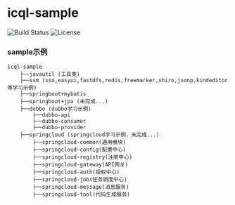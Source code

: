 # icql-sample
![Build Status](https://file.icql.work/img/git_build_passing.svg)
![License](https://file.icql.work/img/git_license_apache_2.0.svg)

### sample示例
```shell
icql-sample
    ├──javautil (工具类)
    ├──ssm (sso,easyui,fastdfs,redis,freemarker,shiro,jsonp,kindeditor等学习示例)
    ├──springboot+mybatis 
    ├──springboot+jpa (未完成...)
    ├──dubbo (dubbo学习示例)
        ├──dubbo-api
        ├──dubbo-consumer
        ├──dubbo-provider
    ├──springcloud (springcloud学习示例，未完成...)
        ├──springcloud-common(通用模块)
        ├──springcloud-config(配置中心)
        ├──springcloud-registry(注册中心)
        ├──springcloud-gateway(API网关)
        ├──springcloud-auth(授权中心)
        ├──springcloud-job(任务调度中心)
        ├──springcloud-message(消息服务)
        ├──springcloud-tool(代码生成服务)
```